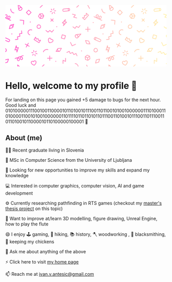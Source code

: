![cover](cover.png)

# Hello, welcome to my profile 👋
For landing on this page you gained +5 damage to bugs for the next hour. Good luck and 010100000111001001100001011010010111001101100101001000000111010001101000011001010010000001101111011011010110111001101001011100110111001101101001011000010110100000100001 :mechanical_arm: 

## About (me)

:man_student: Recent graduate living in Slovenia 

:scroll: MSc in Computer Science from the University of Ljubljana

:telescope: Looking for new opportunities to improve my skills and expand my knowledge

:computer: Interested in computer graphics, computer vision, AI and game development

:gear: Currently researching pathfinding in RTS games (checkout my [master's thesis project](https://github.com/ia6382/OpenRA#about) on this topic)

:seedling: Want to improve at/learn 3D modelling, figure drawing, Unreal Engine, how to play the flute

:smile: I enjoy :joystick: gaming, :sunrise_over_mountains: hiking, :books: history, :axe: woodworking , :hammer: blacksmithing, :chicken: keeping my chickens

:speech_balloon: Ask me about anything of the above

:zap: Click here to visit [my home page](https://ia6382.github.io/)

:mailbox: Reach me at [ivan.v.antesic@gmail.com](mailto:ivan.v.antesic@gmail.com)
